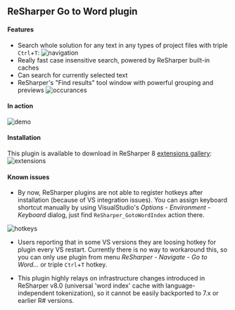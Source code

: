 ReSharper Go to Word plugin
---------------------------

#### Features

* Search whole solution for any text in any types of project files with triple `Ctrl`+`T`:
![navigation](https://raw2.github.com/controlflow/resharper-gotoword/master/Content/navigation.png)
* Really fast case insensitive search, powered by ReSharper built-in caches
* Can search for currently selected text
* ReSharper's "Find results" tool window with powerful grouping and previews
![occurances](https://raw2.github.com/controlflow/resharper-gotoword/master/Content/occurances.png)

#### In action

![demo](/https://raw2.github.com/controlflow/resharper-gotoword/master/Content/gotoword.gif)

#### Installation

This plugin is available to download in ReSharper 8 [extensions gallery](https://resharper-plugins.jetbrains.com/packages/ReSharper.GoToWord):
![extensions](https://raw2.github.com/controlflow/resharper-gotoword/master/Content/manager.png)

#### Known issues

* By now, ReSharper plugins are not able to register hotkeys after installation (because of VS
integration issues). You can assign keyboard shortcut manually by using VisualStudio's *Options* -
*Environment* - *Keyboard* dialog, just find `ReSharper_GotoWordIndex` action there.

![hotkeys](https://raw2.github.com/controlflow/resharper-gotoword/master/Content/hotkeys.png)

* Users reporting that in some VS versions they are loosing hotkey for plugin every VS restart.
Currently there is no way to workaround this, so you can only use plugin from menu *ReSharper* -
*Navigate* - *Go to Word...* or triple `Ctrl`+`T` hotkey.

* This plugin highly relays on infrastructure changes introduced in ReSharper v8.0 (universal
'word index' cache with language-independent tokenization), so it cannot be easily backported
to 7.x or earlier R# versions.